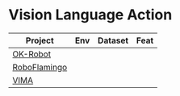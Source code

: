 # Vision Language Action

| Project                                                      | Env  | Dataset | Feat |
| ------------------------------------------------------------ | ---- | ------- | ---- |
| [OK-Robot](https://github.com/Evan-wyl/Robot-Learning/blob/master/codes/VLA/OK-Robot.md) |      |         |      |
| [RoboFlamingo](https://roboflamingo.github.io/)              |      |         |      |
| [VIMA](https://vimalabs.github.io/)                          |      |         |      |


